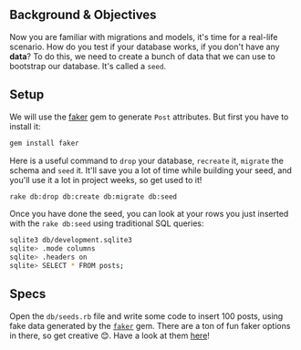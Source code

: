 ## Background & Objectives

Now you are familiar with migrations and models, it's time for a real-life scenario. How do you test if your database works, if you don't have any **data**? To do this, we need to create a bunch of data that we can use to bootstrap our database. It's called a `seed`.

## Setup

We will use the [faker](https://github.com/stympy/faker) gem to generate `Post` attributes. But first you have to install it:

```bash
gem install faker
```

Here is a useful command to `drop` your database, `recreate` it, `migrate` the schema and `seed` it. It'll save you a lot of time while building your seed, and you'll use it a lot in project weeks, so get used to it!

```bash
rake db:drop db:create db:migrate db:seed
```

Once you have done the seed, you can look at your rows you just inserted with the `rake db:seed` using traditional SQL queries:

```bash
sqlite3 db/development.sqlite3
sqlite> .mode columns
sqlite> .headers on
sqlite> SELECT * FROM posts;
```

## Specs

Open the `db/seeds.rb` file and write some code to insert 100 posts, using fake data generated by the [`faker`](https://github.com/stympy/faker) gem. There are a ton of fun faker options in there, so get creative 😊.  Have a look at them [here](https://github.com/stympy/faker#faker)!
